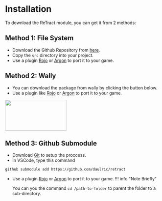 # Installation

To download the ReTract module, you can get it from 2 methods:

## Method 1: File System

* Download the Github Repository from [here](https://github.com/daulric/ReTract).
* Copy the `src` directory into your project.
* Use a plugin [Rojo](https://rojo.space) or [Argon](https://devforum.roblox.com/t/argon-vs-code-sync-plugin/2021776) to port it to your game.

## Method 2: Wally

* You can download the package from wally by clicking the button below.
* Use a plugin like [Rojo](https://rojo.space) or [Argon](https://devforum.roblox.com/t/argon-vs-code-sync-plugin/2021776) to port it to your game.

[<img src="https://wally.run/static/wally-logo.7f93c2d5.svg" width="200" height="100">](https://wally.run/package/daulric/retract)

## Method 3: Github Submodule

* Download [Git](https://git-scm.com/downloads) to setup the proccess.
* In VSCode, type this command
```bash
github submodule add https://github.com/daulric/retract
```
* Use a plugin [Rojo](https://rojo.space) or [Argon](https://devforum.roblox.com/t/argon-vs-code-sync-plugin/2021776) to port it to your game.
!!! info "Note Briefly"
    
    You can you the command `cd /path-to-folder` to parent the folder to a sub-directory.